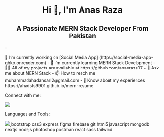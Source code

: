 <link rel="stylesheet" href="https://cdn.jsdelivr.net/gh/dheereshagrwal/colored-icons@1.7.3/src/app/ci.min.css"/>
<h1 align="center">Hi 👋, I'm Anas Raza</h1>
<h2 align="center">A Passionate MERN Stack Developer From Pakistan</h2>
-
<p>🔭 I’m currently working on [Social Media App] (https://social-media-app-ghko.onrender.com) - 🌱 I’m currently learning MERN Stack Development - 👨‍💻 All of my projects are available at https://github.com/anasraza07 - 💬 Ask me about MERN Stack - 📫 How to reach me muhammadahadansari2@gmail.com - 📄 Know about my experiences https://ahadsts9901.github.io/mern-resume</p>

<p>Connect with me:</p>
 <a href="https://skillicons.dev">
    <img src="https://skillicons.dev/icons?i=html,css,js,bootstrap,git,github,nodejs,express,mongodb,react," />
  </a>

<p>Languages and Tools:</p>
<a href="https://skillicons.dev">
    <img src="https://skillicons.dev/icons?i=html,css,js,bootstrap,git,github,nodejs,express,mongodb,react," />
  </a>
bootstrap css3 express figma firebase git html5 javascript mongodb nextjs nodejs photoshop postman react sass tailwind

<!--
**anasraza07/anasraza07** is a ✨ _special_ ✨ repository because its `README.md` (this file) appears on your GitHub profile.

Here are some ideas to get you started:

- 🔭 I’m currently working on ...
- 🌱 I’m currently learning ...
- 👯 I’m looking to collaborate on ...
- 🤔 I’m looking for help with ...
- 💬 Ask me about ...
- 📫 How to reach me: ...
- 😄 Pronouns: ...
- ⚡ Fun fact: ...
-->
